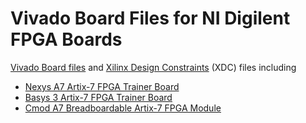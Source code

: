 # Vivado Board Files for NI Digilent FPGA Boards

[Vivado Board files](https://github.com/Digilent/vivado-boards) and [Xilinx Design Constraints](https://github.com/Digilent/digilent-xdc) (XDC) files including
* [Nexys A7 Artix-7 FPGA Trainer Board](https://store.digilentinc.com/nexys-a7-fpga-trainer-board-recommended-for-ece-curriculum/)
* [Basys 3 Artix-7 FPGA Trainer Board](https://store.digilentinc.com/basys-3-artix-7-fpga-beginner-board-recommended-for-introductory-users/)
* [Cmod A7 Breadboardable Artix-7 FPGA Module](https://store.digilentinc.com/cmod-a7-breadboardable-artix-7-fpga-module/)

